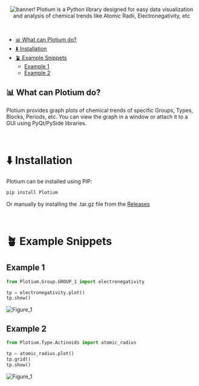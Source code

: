 <div align="center">

![banner!](https://github.com/rohankishore/Plotium/assets/109947257/f6593c70-96f0-457a-9bb1-3a91e1068849)
Plotium is a Python library designed for easy data visualization and analysis of chemical trends like Atomic Radii, Electronegativity, etc
</div>

<br>

- [📊 What can Plotium do?](#-what-can-plotium-do)
- [⬇️ Installation](#-installation)
- [🪴 Example Snippets](#-example-snippets)
   * [Example 1](#example-1)
   * [Example 2](#example-2)

## 📊 What can Plotium do?
Plotium provides graph plots of chemical trends of specific Groups, Types, Blocks, Periods, etc. You can view the graph in a window or attach it to a GUI using PyQt/PySide libraries.

<br>

# ⬇️ Installation

Plotium can be installed using PIP:

```bash
pip install Plotium
```

Or manually by installing the .tar.gz file from the [Releases](https://github.com/rohankishore/Plotium/releases)

<br>

# 🪴 Example Snippets

## Example 1

```python
from Plotium.Group.GROUP_1 import electronegativity

tp = electronegativity.plot()
tp.show()
```
![Figure_1](https://github.com/rohankishore/Plotium/assets/109947257/fa70136f-c3a7-453d-a262-3bc75cb5984f)

## Example 2

```python
from Plotium.Type.Actinoids import atomic_radius

tp = atomic_radius.plot()
tp.grid()
tp.show()
```
![Figure_1](https://github.com/rohankishore/Plotium/assets/109947257/15f973f6-5b5a-49c3-a6e9-2bcf6fb2a4e9)


